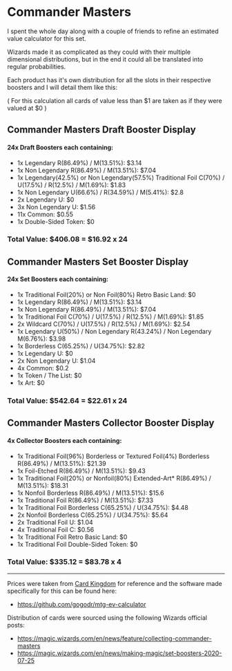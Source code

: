 # Commander Masters

I spent the whole day along with a couple of friends to refine an estimated value calculator for this set. 

Wizards made it as complicated as they could with their multiple dimensional distributions, but in the end it could all be translated into regular probabilities. 

Each product has it's own distribution for all the slots in their respective boosters and I will detail them like this:

( For this calculation all cards of value less than $1 are taken as if they were valued at $0 )
## Commander Masters Draft Booster Display
#### 24x Draft Boosters each containing:
 - 1x Legendary R(86.49%) / M(13.51%): $3.14
 - 1x Non Legendary R(86.49%) / M(13.51%): $7.04
 - 1x Legendary(42.5%) or Non Legendary(57.5%) Traditional Foil C(70%) / U(17.5%) / R(12.5%) / M(1.69%): $1.83
 - 1x Non Legendary U(66.6%) / R(34.59%) / M(5.41%): $2.8
 - 2x Legendary U: $0
 - 3x Non Legendary U: $1.56
 - 11x Common: $0.55
 - 1x Double-Sided Token: $0
### Total Value: **$406.08** = $16.92 x 24 
## Commander Masters Set Booster Display
#### 24x Set Boosters each containing:
 - 1x Traditional Foil(20%) or Non Foil(80%) Retro Basic Land: $0
 - 1x Legendary R(86.49%) / M(13.51%): $3.14
 - 1x Non Legendary R(86.49%) / M(13.51%): $7.04
 - 1x Traditional Foil C(70%) / U(17.5%) / R(12.5%) / M(1.69%): $1.85
 - 2x Wildcard C(70%) / U(17.5%) / R(12.5%) / M(1.69%): $2.54
 - 1x Legendary U(50%) / Non Legendary R(43.24%) / Non Legendary M(6.76%): $3.98
 - 1x Borderless C(65.25%) / U(34.75%): $2.82
 - 1x Legendary U: $0
 - 2x Non Legendary U: $1.04
 - 4x Common: $0.2
 - 1x Token / The List: $0
 - 1x Art: $0
### Total Value: $542.64 = $22.61 x 24
## Commander Masters Collector Booster Display
#### 4x Collector Boosters each containing:
 - 1x Traditional Foil(96%) Borderless or Textured Foil(4%) Borderless R(86.49%) / M(13.51%): $21.39
 - 1x Foil-Etched R(86.49%) / M(13.51%): $9.43
 - 1x Traditional Foil(20%) or Nonfoil(80%) Extended-Art\* R(86.49%) / M(13.51%): $18.31
 - 1x Nonfoil Borderless R(86.49%) / M(13.51%): $15.6
 - 1x Traditional Foil R(86.49%) / M(13.51%): $7.33
 - 1x Traditional Foil Borderless C(65.25%) / U(34.75%): $4.48
 - 2x Nonfoil Borderless C(65.25%) / U(34.75%): $5.64
 - 2x Traditional Foil U: $1.04
 - 4x Traditional Foil C: $0.56
 - 1x Traditional Foil Retro Basic Land: $0
 - 1x Traditional Foil Double-Sided Token: $0
### Total Value: $335.12 = $83.78 x 4
---
Prices were taken from [Card Kingdom](https://www.cardkingdom.com/mtg/commander-masters/singles) for reference and the software made specifically for this can be found here: 
- https://github.com/gogodr/mtg-ev-calculator

Distribution of cards were sourced using the following Wizards official posts:
- https://magic.wizards.com/en/news/feature/collecting-commander-masters
- https://magic.wizards.com/en/news/making-magic/set-boosters-2020-07-25
